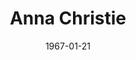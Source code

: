 ---
title: Anna Christie
date: 1967-01-21
closing_date: 1967-01-28
layout: productions
playbill:
Theatre: Theatre Jacksonville
Venue: Little Theatre
cast:
- Johnny-The-Priest: Richard A. Bloodgood
- Two Longshoremen: Robert Smith
- A Girl: Bob Starr
- A Postman: Sara Jo Berman
- Larry: Marshall Nazworth
- Chris Christopherson: Wade Popwell
- Simeon Winthrop: Norman Howard
- Marthy Owen: Terry McIntire
- Anna Christopherson: Doreen Madden
- Mat Burke: Thomas O'Hagan
crew:
- Director: George Ballis
- Scenic Production: Larry Riddle
- Stage Manager: Gil Gimbel
- Assistant Stage Manager: Sara Jo Berman
- Costumes:
  - Gwen Nearhoof
  - Gert Berman
- Properties: Sara Jo Berman
- Make-up:
  - Marcy Massaniso
  - Robert L. Smith
- Lighting: Al Gimbel
- Sound:
  - Nancy Keller
  - Helen Roberts
- Scenery:
  - Al Gimbel
  - Walter Quattlebaum
  - David Witten
  - Charles Vance
  - Marshall Nazworth
  - Sara Jo Berman
  - Hal Nearhoof
- About the Cast notes: Jean Goodman
understudies:
orchestra:
---